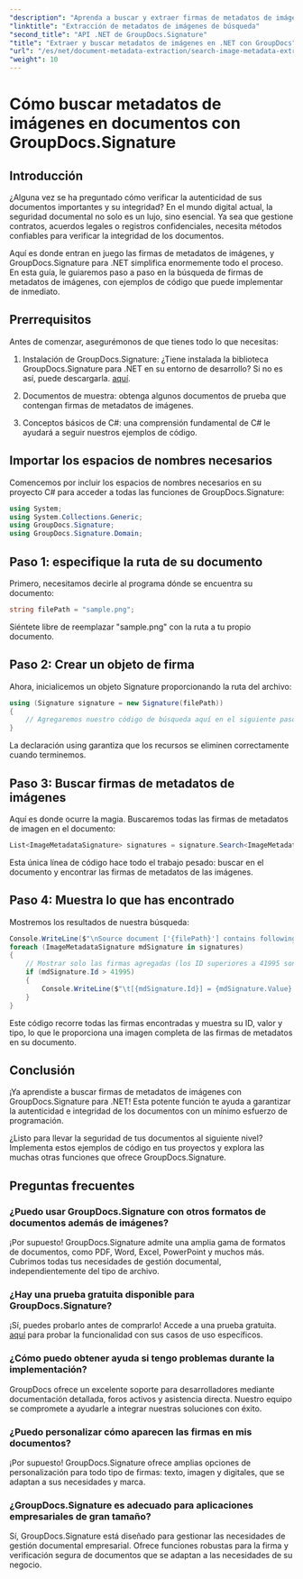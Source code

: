 ```yaml
---
"description": "Aprenda a buscar y extraer firmas de metadatos de imágenes en documentos con GroupDocs.Signature para .NET. Aumente la seguridad y la autenticidad de sus documentos en minutos."
"linktitle": "Extracción de metadatos de imágenes de búsqueda"
"second_title": "API .NET de GroupDocs.Signature"
"title": "Extraer y buscar metadatos de imágenes en .NET con GroupDocs"
"url": "/es/net/document-metadata-extraction/search-image-metadata-extraction/"
"weight": 10
---
```


# Cómo buscar metadatos de imágenes en documentos con GroupDocs.Signature

## Introducción

¿Alguna vez se ha preguntado cómo verificar la autenticidad de sus documentos importantes y su integridad? En el mundo digital actual, la seguridad documental no solo es un lujo, sino esencial. Ya sea que gestione contratos, acuerdos legales o registros confidenciales, necesita métodos confiables para verificar la integridad de los documentos.

Aquí es donde entran en juego las firmas de metadatos de imágenes, y GroupDocs.Signature para .NET simplifica enormemente todo el proceso. En esta guía, le guiaremos paso a paso en la búsqueda de firmas de metadatos de imágenes, con ejemplos de código que puede implementar de inmediato.

## Prerrequisitos

Antes de comenzar, asegurémonos de que tienes todo lo que necesitas:

1. Instalación de GroupDocs.Signature: ¿Tiene instalada la biblioteca GroupDocs.Signature para .NET en su entorno de desarrollo? Si no es así, puede descargarla. [aquí](https://releases.groupdocs.com/signature/net/).

2. Documentos de muestra: obtenga algunos documentos de prueba que contengan firmas de metadatos de imágenes.

3. Conceptos básicos de C#: una comprensión fundamental de C# le ayudará a seguir nuestros ejemplos de código.

## Importar los espacios de nombres necesarios

Comencemos por incluir los espacios de nombres necesarios en su proyecto C# para acceder a todas las funciones de GroupDocs.Signature:

```csharp
using System;
using System.Collections.Generic;
using GroupDocs.Signature;
using GroupDocs.Signature.Domain;
```

## Paso 1: especifique la ruta de su documento

Primero, necesitamos decirle al programa dónde se encuentra su documento:

```csharp
string filePath = "sample.png";
```

Siéntete libre de reemplazar "sample.png" con la ruta a tu propio documento.

## Paso 2: Crear un objeto de firma

Ahora, inicialicemos un objeto Signature proporcionando la ruta del archivo:

```csharp
using (Signature signature = new Signature(filePath))
{
    // Agregaremos nuestro código de búsqueda aquí en el siguiente paso.
}
```

La declaración using garantiza que los recursos se eliminen correctamente cuando terminemos.

## Paso 3: Buscar firmas de metadatos de imágenes

Aquí es donde ocurre la magia. Buscaremos todas las firmas de metadatos de imagen en el documento:

```csharp
List<ImageMetadataSignature> signatures = signature.Search<ImageMetadataSignature>(SignatureType.Metadata);
```

Esta única línea de código hace todo el trabajo pesado: buscar en el documento y encontrar las firmas de metadatos de las imágenes.

## Paso 4: Muestra lo que has encontrado

Mostremos los resultados de nuestra búsqueda:

```csharp
Console.WriteLine($"\nSource document ['{filePath}'] contains following signatures.");
foreach (ImageMetadataSignature mdSignature in signatures)
{
    // Mostrar solo las firmas agregadas (los ID superiores a 41995 son firmas personalizadas)
    if (mdSignature.Id > 41995)
    {
        Console.WriteLine($"\t[{mdSignature.Id}] = {mdSignature.Value} ({mdSignature.Type})");
    }
}
```

Este código recorre todas las firmas encontradas y muestra su ID, valor y tipo, lo que le proporciona una imagen completa de las firmas de metadatos en su documento.

## Conclusión

¡Ya aprendiste a buscar firmas de metadatos de imágenes con GroupDocs.Signature para .NET! Esta potente función te ayuda a garantizar la autenticidad e integridad de los documentos con un mínimo esfuerzo de programación.

¿Listo para llevar la seguridad de tus documentos al siguiente nivel? Implementa estos ejemplos de código en tus proyectos y explora las muchas otras funciones que ofrece GroupDocs.Signature.

## Preguntas frecuentes

### ¿Puedo usar GroupDocs.Signature con otros formatos de documentos además de imágenes?

¡Por supuesto! GroupDocs.Signature admite una amplia gama de formatos de documentos, como PDF, Word, Excel, PowerPoint y muchos más. Cubrimos todas tus necesidades de gestión documental, independientemente del tipo de archivo.

### ¿Hay una prueba gratuita disponible para GroupDocs.Signature?

¡Sí, puedes probarlo antes de comprarlo! Accede a una prueba gratuita. [aquí](https://releases.groupdocs.com/) para probar la funcionalidad con sus casos de uso específicos.

### ¿Cómo puedo obtener ayuda si tengo problemas durante la implementación?

GroupDocs ofrece un excelente soporte para desarrolladores mediante documentación detallada, foros activos y asistencia directa. Nuestro equipo se compromete a ayudarle a integrar nuestras soluciones con éxito.

### ¿Puedo personalizar cómo aparecen las firmas en mis documentos?

¡Por supuesto! GroupDocs.Signature ofrece amplias opciones de personalización para todo tipo de firmas: texto, imagen y digitales, que se adaptan a sus necesidades y marca.

### ¿GroupDocs.Signature es adecuado para aplicaciones empresariales de gran tamaño?

Sí, GroupDocs.Signature está diseñado para gestionar las necesidades de gestión documental empresarial. Ofrece funciones robustas para la firma y verificación segura de documentos que se adaptan a las necesidades de su negocio.